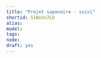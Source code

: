 ```yaml
---
title: "Projet saponaire - suivi"
shortid: S1Wo3u7Lb
alias: 
model: 
tags: 
node: 
draft: yes
--- 
```

 